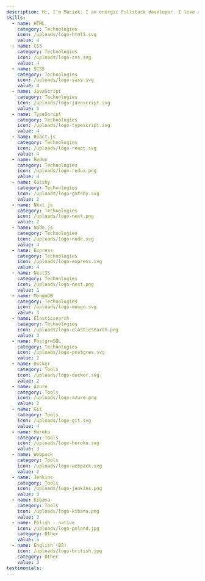 ```yaml
---
description: Hi, I'm Maciek. I am energic Fullstack developer. I love a challenge that makes me grow very quickly. I like to set high expectations for myself. I am interested in cryptocurrencies, blockchain, WEB 3.0 and IOT.
skills:
  - name: HTML
    category: Technologies
    icon: /uploads/logo-html5.svg
    value: 4
  - name: CSS
    category: Technologies
    icon: /uploads/logo-css.svg
    value: 4
  - name: SCSS
    category: Technologies
    icon: /uploads/logo-sass.svg
    value: 4
  - name: JavaScript
    category: Technologies
    icon: /uploads/logo-javascript.svg
    value: 5
  - name: TypeScript
    category: Technologies
    icon: /uploads/logo-typescript.svg
    value: 4
  - name: React.js
    category: Technologies
    icon: /uploads/logo-react.svg
    value: 4
  - name: Redux
    category: Technologies
    icon: /uploads/logo-redux.png
    value: 4
  - name: Gatsby
    category: Technologies
    icon: /uploads/logo-gatsby.svg
    value: 2
  - name: Next.js
    category: Technologies
    icon: /uploads/logo-next.png
    value: 2
  - name: Node.js
    category: Technologies
    icon: /uploads/logo-node.svg
    value: 4
  - name: Express
    category: Technologies
    icon: /uploads/logo-express.svg
    value: 4
  - name: NestJS
    category: Technologies
    icon: /uploads/logo-nest.png
    value: 1
  - name: MongoDB
    category: Technologies
    icon: /uploads/logo-mongo.svg
    value: 3
  - name: Elasticsearch
    category: Technologies
    icon: /uploads/logo-elasticsearch.png
    value: 3
  - name: PostgreSQL
    category: Technologies
    icon: /uploads/logo-postgres.svg
    value: 2
  - name: Docker
    category: Tools
    icon: /uploads/logo-docker.svg
    value: 2
  - name: Azure
    category: Tools
    icon: /uploads/logo-azure.png
    value: 2
  - name: Git
    category: Tools
    icon: /uploads/logo-git.svg
    value: 4
  - name: Heroku
    category: Tools
    icon: /uploads/logo-heroku.svg
    value: 3
  - name: Webpack
    category: Tools
    icon: /uploads/logo-webpack.svg
    value: 2
  - name: Jenkins
    category: Tools
    icon: /uploads/logo-jenkins.png
    value: 3
  - name: Kibana
    category: Tools
    icon: /uploads/logo-kibana.png
    value: 3
  - name: Polish - native
    icon: /uploads/logo-poland.jpg
    category: Other
    value: 5
  - name: English (B2)
    icon: /uploads/logo-british.jpg
    category: Other
    value: 3
testimonials:
---
```

